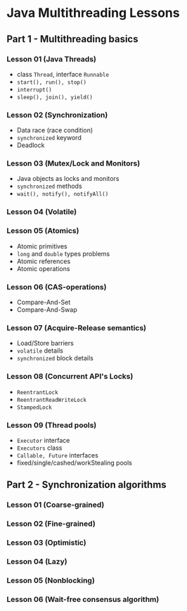 # Java Multithreading Lessons

## Part 1 - Multithreading basics

### Lesson 01 (Java Threads)
- class ```Thread```, interface ```Runnable```
- ```start(), run(), stop()```
- ```interrupt()```
- ```sleep(), join(), yield()```

### Lesson 02 (Synchronization)
- Data race (race condition)
- ```synchronized``` keyword
- Deadlock

### Lesson 03 (Mutex/Lock and Monitors)
- Java objects as locks and monitors
- ```synchronized``` methods
- ```wait(), notify(), notifyAll()```

### Lesson 04 (Volatile)

### Lesson 05 (Atomics)
- Atomic primitives
- ```long``` and ```double``` types problems
- Atomic references
- Atomic operations

### Lesson 06 (CAS-operations)
- Compare-And-Set
- Compare-And-Swap

### Lesson 07 (Acquire-Release semantics)
- Load/Store barriers
- ```volatile``` details
- ```synchronized``` block details

### Lesson 08 (Concurrent API's Locks)
- ```ReentrantLock```
- ```ReentrantReadWriteLock```
- ```StampedLock```

### Lesson 09 (Thread pools)
- ```Executor``` interface
- ```Executors``` class
- ```Callable, Future``` interfaces
- fixed/single/cashed/workStealing pools

## Part 2 - Synchronization algorithms

### Lesson 01 (Coarse-grained)
### Lesson 02 (Fine-grained)
### Lesson 03 (Optimistic)
### Lesson 04 (Lazy)
### Lesson 05 (Nonblocking)
### Lesson 06 (Wait-free consensus algorithm)